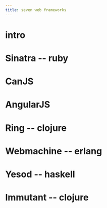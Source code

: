 ```yaml
---
title: seven web frameworks
---
```


# intro
# Sinatra -- ruby
# CanJS
# AngularJS
# Ring -- clojure
# Webmachine -- erlang
# Yesod -- haskell
# Immutant -- clojure
